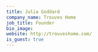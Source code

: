 ```yaml
---
title: Julia Goddard
company_name: Trouves Home
job_title: Founder
bio_image: 
website: http://trouveshome.com/
is_guest: true
---
```


